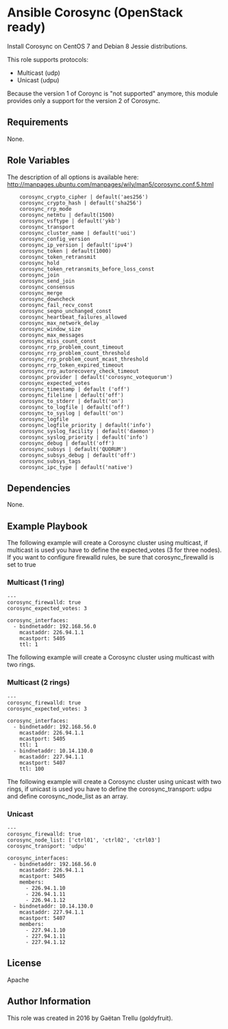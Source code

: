 # Ansible Corosync (OpenStack ready)
Install Corosync on CentOS 7 and Debian 8 Jessie distributions.

This role supports protocols:
- Multicast (udp)
- Unicast (udpu)

Because the version 1 of Coroync is "not supported" anymore, this module provides only a support for the version 2 of Corosync.

## Requirements
None.

## Role Variables
The description of all options is available here: http://manpages.ubuntu.com/manpages/wily/man5/corosync.conf.5.html
```
    corosync_crypto_cipher | default('aes256')
    corosync_crypto_hash | default('sha256')
    corosync_rrp_mode
    corosync_netmtu | default(1500)
    corosync_vsftype | default('ykb')
    corosync_transport
    corosync_cluster_name | default('uoi')
    corosync_config_version
    corosync_ip_version | default('ipv4')
    corosync_token | default(1000)
    corosync_token_retransmit
    corosync_hold
    corosync_token_retransmits_before_loss_const
    corosync_join
    corosync_send_join
    corosync_consensus
    corosync_merge
    corosync_downcheck
    corosync_fail_recv_const
    corosync_seqno_unchanged_const
    corosync_heartbeat_failures_allowed
    corosync_max_network_delay
    corosync_window_size
    corosync_max_messages
    corosync_miss_count_const
    corosync_rrp_problem_count_timeout
    corosync_rrp_problem_count_threshold
    corosync_rrp_problem_count_mcast_threshold
    corosync_rrp_token_expired_timeout
    corosync_rrp_autorecovery_check_timeout
    corosync_provider | default('corosync_votequorum')
    corosync_expected_votes
    corosync_timestamp | default ('off')
    corosync_fileline | default('off')
    corosync_to_stderr | default('on')
    corosync_to_logfile | default('off')
    corosync_to_syslog | default('on')
    corosync_logfile
    corosync_logfile_priority | default('info')
    corosync_syslog_facility | default('daemon')
    corosync_syslog_priority | default('info')
    corosync_debug | default('off')
    corosync_subsys | default('QUORUM')
    corosync_subsys_debug | default('off')
    corosync_subsys_tags
    corosync_ipc_type | default('native')
```

## Dependencies
None.

## Example Playbook
The following example will create a Corosync cluster using multicast, if multicast is used you have to define the expected_votes (3 for three nodes). If you want to configure firewalld rules, be sure that corosync_firewalld is set to true
### Multicast (1 ring)
```
---
corosync_firewalld: true
corosync_expected_votes: 3

corosync_interfaces:
  - bindnetaddr: 192.168.56.0
    mcastaddr: 226.94.1.1
    mcastport: 5405
    ttl: 1
```

The following example will create a Corosync cluster using multicast with two rings.
### Multicast (2 rings)
```
---
corosync_firewalld: true
corosync_expected_votes: 3

corosync_interfaces:
  - bindnetaddr: 192.168.56.0
    mcastaddr: 226.94.1.1
    mcastport: 5405
    ttl: 1
  - bindnetaddr: 10.14.130.0
    mcastaddr: 227.94.1.1
    mcastport: 5407
    ttl: 100
```
The following example will create a Corosync cluster using unicast with two rings, if unicast is used you have to define the corosync_transport: udpu and define corosync_node_list as an array.
### Unicast
```
---
corosync_firewalld: true
corosync_node_list: ['ctrl01', 'ctrl02', 'ctrl03']
corosync_transport: 'udpu'

corosync_interfaces:
  - bindnetaddr: 192.168.56.0
    mcastaddr: 226.94.1.1
    mcastport: 5405
    members:
      - 226.94.1.10
      - 226.94.1.11
      - 226.94.1.12
  - bindnetaddr: 10.14.130.0
    mcastaddr: 227.94.1.1
    mcastport: 5407
    members:
      - 227.94.1.10
      - 227.94.1.11
      - 227.94.1.12
```

## License
Apache

## Author Information
This role was created in 2016 by Gaëtan Trellu (goldyfruit).
